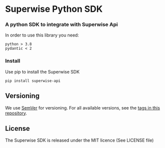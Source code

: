 # Superwise Python SDK

### A python SDK to integrate with Superwise Api

In order to use this library you need:

```
python > 3.8
pydantic < 2
```

### Install

Use pip to install the Superwise SDK

```
pip install superwise-api

```

## Versioning

We use [SemVer](http://semver.org/) for versioning. For all available versions, see the [tags in this repository](https://github.com/your/project/tags).

## License
The Superwise SDK is released under the MIT licence (See LICENSE file)
